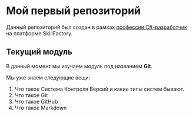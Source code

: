# Мой первый репозиторий

Данный репозиторий был создан в рамках [профессии C#-разработчик](https://skillfactory.ru/csharp) на платформе SkillFactory.

## Текущий модуль
В данный момент мы изучаем модуль под названием **Git**.

Мы уже знаем следующие вещи:
1. Что такое Система Контроля Версий и какие типы систем бывают.
2. Что такое Git
3. Что такое GitHub
4. Что такое Markdown
